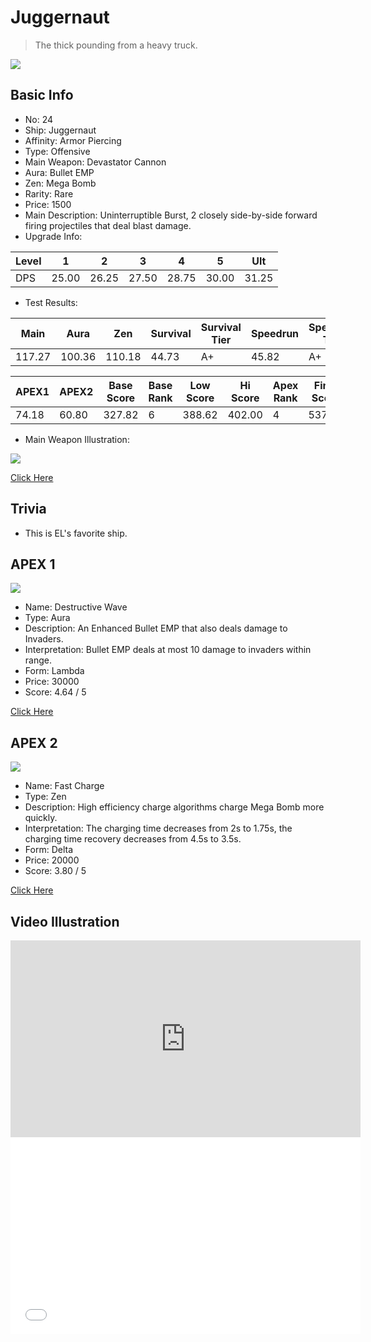 # Juggernaut

> The thick pounding from a heavy truck.

<img src="/ships/ship_24.png" style={{zoom:1}}/>

## Basic Info

- No: 24
- Ship: Juggernaut
- Affinity: Armor Piercing
- Type: Offensive
- Main Weapon: Devastator Cannon
- Aura: Bullet EMP
- Zen: Mega Bomb
- Rarity: Rare
- Price: 1500
- Main Description: Uninterruptible Burst, 2 closely side-by-side forward firing projectiles that deal blast damage.
- Upgrade Info: 

| Level | 1 | 2 | 3 | 4 | 5 | Ult |
|--|--|--|--|--|--|--|
| DPS | 25.00 | 26.25 | 27.50 | 28.75 | 30.00 | 31.25 |

- Test Results: 

| Main | Aura | Zen | Survival | Survival Tier | Speedrun | Speedrun Tier | Fun | Fun Tier |
|--|--|--|--|--|--|--|--|--|
| 117.27 | 100.36 | 110.18 | 44.73 | A+ | 45.82 | A+ | 44.73 | A+ |

| APEX1 | APEX2 | Base Score | Base Rank | Low Score | Hi Score | Apex Rank | Final Score | FinalRank |
|--|--|--|--|--|--|--|--|--|
| 74.18 | 60.80 | 327.82 | 6 | 388.62 | 402.00 | 4 | 537.27 | 5 |

- Main Weapon Illustration:

<img src="/illustration/main_24.gif" style={{zoom:1}}/>

[Click Here](https://gamefaqs.gamespot.com/iphone/193681-phoenix-ii/faqs/76704/ship-details-part-3#juggernaut)

## Trivia

- This is EL's favorite ship.

## APEX 1

<img src="/ships/ship_24_apex_1.png" style={{zoom:1}}/>

- Name: Destructive Wave
- Type: Aura
- Description: An Enhanced Bullet EMP that also deals damage to Invaders.
- Interpretation: Bullet EMP deals at most 10 damage to invaders within range.
- Form: Lambda
- Price: 30000
- Score: 4.64 / 5

[Click Here](https://gamefaqs.gamespot.com/iphone/193681-phoenix-ii/faqs/76704/ship-details-part-3#lambda-bemp-destructive-wave-c30000)

## APEX 2

<img src="/ships/ship_24_apex_2.png" style={{zoom:1}}/>

- Name: Fast Charge
- Type: Zen
- Description: High efficiency charge algorithms charge Mega Bomb more quickly.
- Interpretation: The charging time decreases from 2s to 1.75s, the charging time recovery decreases from 4.5s to 3.5s.
- Form: Delta
- Price: 20000
- Score: 3.80 / 5

[Click Here](https://gamefaqs.gamespot.com/iphone/193681-phoenix-ii/faqs/76704/ship-details-part-3#delta-mb-fast-charge-c20000)

## Video Illustration

<iframe width="560" height="315" src="https://www.youtube.com/embed/FItvw8z6_a8?si=e-4rU_0rRdBovGR3" title="YouTube video player" frameborder="0" allow="accelerometer; autoplay; clipboard-write; encrypted-media; gyroscope; picture-in-picture; web-share" referrerpolicy="strict-origin-when-cross-origin" allowfullscreen></iframe>

<br/>

<iframe width="560" height="315" src="//player.bilibili.com/player.html?aid=746871821&bvid=BV1HC4y1V7A1&cid=1290407974&p=1&autoplay=false" scrolling="no" border="0" frameborder="no" allow="accelerometer; autoplay; clipboard-write; encrypted-media; gyroscope; picture-in-picture; web-share" framespacing="0" allowfullscreen="true"> </iframe>
